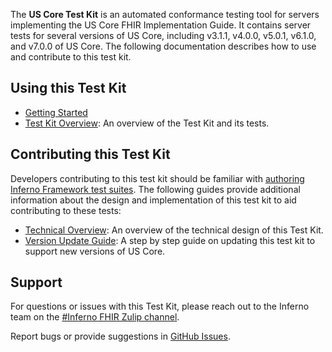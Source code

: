 The **US Core Test Kit** is an automated conformance testing tool for servers
implementing the US Core FHIR Implementation Guide. It contains server tests for
several versions of US Core, including v3.1.1, v4.0.0, v5.0.1, v6.1.0, and
v7.0.0 of US Core. The following documentation describes how to use and
contribute to this test kit.

## Using this Test Kit
* [Getting Started](https://github.com/inferno-framework/us-core-test-kit/?tab=readme-ov-file#getting-started)
* [Test Kit Overview](Overview.md): An overview of the Test Kit and its tests.

## Contributing this Test Kit
Developers contributing to this test kit should be familiar with [authoring
Inferno Framework test suites](https://inferno-framework.github.io/docs/writing-tests/).  The following guides provide additional
information about the design and implementation of this test kit to aid
contributing to these tests:

* [Technical Overview](Technical-Overview.md): An overview of the technical design of this Test Kit.
* [Version Update Guide](Version-Update-Guide.md): A step by step guide on updating this test kit to support new versions of US Core.

## Support

For questions or issues with this Test Kit, please reach out to the Inferno team
on the [#Inferno FHIR Zulip
channel](https://chat.fhir.org/#narrow/stream/179309-inferno).

Report bugs or provide suggestions in [GitHub Issues](/inferno-framework/us-core-test-kit/issues).